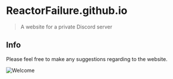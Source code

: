 # ReactorFailure.github.io
>A website for a private Discord server

## Info
Please feel free to make any suggestions regarding to the website.

![Welcome](https://user-images.githubusercontent.com/69980969/126045854-7e6848b5-8094-4d0a-9426-43c77d188c54.png)

